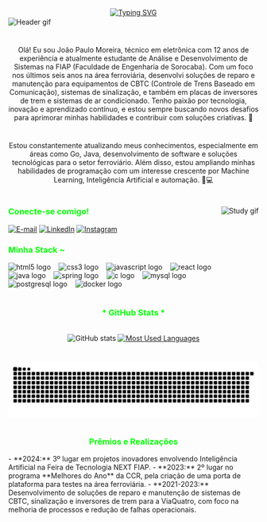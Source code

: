 <div align="center">
  <a href="https://git.io/typing-svg">
    <img src="https://readme-typing-svg.demolab.com?font=Fira+Code&weight=500&size=22&pause=1000&color=00FF00&center=true&vCenter=true&random=false&width=524&lines=Eu+sou+Jo%C3%A3o+Paulo+Moreira+%E2%9C%94+Seja+bem-vindo+ao+meu+perfil!+" alt="Typing SVG">
  </a>
</div>

<img align="center" alt="Header gif" src="./src/header-gif.gif">

#

<p align="center">Olá! Eu sou João Paulo Moreira, técnico em eletrônica com 12 anos de experiência e atualmente estudante de Análise e Desenvolvimento de Sistemas na FIAP (Faculdade de Engenharia de Sorocaba). Com um foco nos últimos seis anos na área ferroviária, desenvolvi soluções de reparo e manutenção para equipamentos de CBTC (Controle de Trens Baseado em Comunicação), sistemas de sinalização, e também em placas de inversores de trem e sistemas de ar condicionado. Tenho paixão por tecnologia, inovação e aprendizado contínuo, e estou sempre buscando novos desafios para aprimorar minhas habilidades e contribuir com soluções criativas. 🚀</p>

#

<p align="center">Estou constantemente atualizando meus conhecimentos, especialmente em áreas como Go, Java, desenvolvimento de software e soluções tecnológicas para o setor ferroviário. Além disso, estou ampliando minhas habilidades de programação com um interesse crescente por Machine Learning, Inteligência Artificial e automação. 🧠💻</p>

#

<img align="right" alt="Study gif" height="190px" src="./src/study.gif">

<h3 align="left" style="color: #00FF00;">Conecte-se comigo!</h3>

[![E-mail](https://img.shields.io/badge/-Email-000?style=for-the-badge&logo=microsoft-outlook&logoColor=00FF00&color:FFF)](mailto:meduardacardoso.121@gmail.com)
[![LinkedIn](https://img.shields.io/badge/-LinkedIn-000?style=for-the-badge&logo=linkedin&logoColor=00FF00&color:FFF)](https://www.linkedin.com/in/mari4souza/)
[![Instagram](https://img.shields.io/badge/-Instagram-000?style=for-the-badge&logo=instagram&logoColor=00FF00&color:FFF)](https://www.instagram.com/mari4.souza/)

<h3 align="left" style="color: #00FF00;">Minha Stack ~</h3>

<div align="left">
  <img src="https://cdn.jsdelivr.net/gh/devicons/devicon/icons/html5/html5-original.svg" height="25" alt="html5 logo"  />
  <img width="8" />
  <img src="https://cdn.jsdelivr.net/gh/devicons/devicon/icons/css3/css3-original.svg" height="25" alt="css3 logo"  />
  <img width="8" />
  <img src="https://cdn.jsdelivr.net/gh/devicons/devicon/icons/javascript/javascript-plain.svg" height="25" alt="javascript logo"  />
  <img width="8" />
  <img src="https://cdn.jsdelivr.net/gh/devicons/devicon/icons/react/react-original.svg" height="25" alt="react logo"  />
  <img width="8" />
  <img src="https://cdn.jsdelivr.net/gh/devicons/devicon/icons/java/java-original.svg" height="25" alt="java logo"  />
  <img width="8" />
  <img src="https://cdn.jsdelivr.net/gh/devicons/devicon/icons/spring/spring-original.svg" height="25" alt="spring logo"  />
  <img width="8" />
  <img src="https://cdn.jsdelivr.net/gh/devicons/devicon/icons/c/c-original.svg" height="25" alt="c logo"  />
  <img width="8" />
  <img src="https://cdn.jsdelivr.net/gh/devicons/devicon/icons/mysql/mysql-original.svg" height="25" alt="mysql logo"  />
  <img width="8" />
  <img src="https://cdn.jsdelivr.net/gh/devicons/devicon/icons/postgresql/postgresql-original.svg" height="25" alt="postgresql logo"  />
  <img width="8" />
  <img src="https://cdn.jsdelivr.net/gh/devicons/devicon/icons/docker/docker-original.svg" height="25" alt="docker logo"  />
</div>

#

<div style="text-align: center;" align="center">
  <h3 style="color: #00FF00;">* GitHub Stats *</h3>
  <br>
  <img src="https://github-readme-stats-git-masterrstaa-rickstaa.vercel.app/api?username=joao1015&hide_title=true&show_icons=true&include_all_commits=false&count_private=true&line_height=25&hide=issues&bg_color=000&title_color=00FF00&text_color=FFF&border_radius=3&border_color=36123c&icon_color=00FF00&theme=jolly" alt="GitHub stats">

  <a href="https://github.com/joao1015/github-readme-stats">
    <img src="https://github-readme-stats-git-masterrstaa-rickstaa.vercel.app/api/top-langs/?username=joao1015&line_height=10&card_width=290&layout=compact&hide_title=false&count_private=true&langs_count=4&show_icons=true&title_color=00FF00&hide=html,scss,less&bg_color=000&text_color=8B8B8B&border_radius=3&border_color=561760&count_private=true" alt="Most Used Languages">
  </a>
</div>

#

<picture align="center">
  <source media="(prefers-color-scheme: dark)" srcset="https://raw.githubusercontent.com/joao1015/joao1015/output/github-contribution-grid-snake-dark.svg">
  <source media="(prefers-color-scheme: light)" srcset="https://raw.githubusercontent.com/joao1015/joao1015/output/github-contribution-grid-snake-dark.svg">
  <img align="center" alt="github contribution grid snake animation" src="https://raw.githubusercontent.com/joao1015/joao1015/output/github-contribution-grid-snake.svg">
</picture>

#

<h3 align="center" style="color: #00FF00;">Prêmios e Realizações</h3>
- **2024:** 3º lugar em projetos inovadores envolvendo Inteligência Artificial na Feira de Tecnologia NEXT FIAP.
- **2023:** 2º lugar no programa **Melhores do Ano** da CCR, pela criação de uma porta de plataforma para testes na área ferroviária.
- **2021-2023:** Desenvolvimento de soluções de reparo e manutenção de sistemas de CBTC, sinalização e inversores de trem para a ViaQuatro, com foco na melhoria de processos e redução de falhas operacionais.

